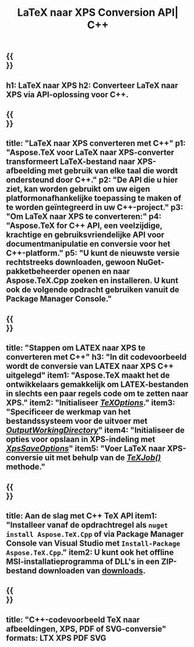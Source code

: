 ﻿---
translation: true
template: /_templates/_conversion-child-cpp.md
title: LaTeX naar XPS Conversion API| C++
description: LaTeX naar XPS conversie functionaliteit. Integreer deze on-premise C++-bibliotheek in uw project of gebruik platformonafhankelijke applicaties om LaTeX naar XPS te converteren.
keywords: latex naar xps api cpp, latex2xps integreren c++
url: /cpp/conversion/latex-to-xps/
family: tex
platformtag: cpp
feature: conversion
informat: LATEX
outformat: XPS
otherformats: BMP PNG JPEG TIFF SVG PDF
---

{{<section banner>}}
---
h1: LaTeX naar XPS
h2: Converteer LaTeX naar XPS via API-oplossing voor C++.
---

{{<section overview>}}
---
title: "LaTeX naar XPS converteren met C++"
p1: "Aspose.TeX voor LaTeX naar XPS-converter transformeert LaTeX-bestand naar XPS-afbeelding met gebruik van elke taal die wordt ondersteund door C++."
p2: "De API die u hier ziet, kan worden gebruikt om uw eigen platformonafhankelijke toepassing te maken of te worden geïntegreerd in uw C++-project."
p3: "Om LaTeX naar XPS te converteren:"
p4: "Aspose.TeX for C++ API, een veelzijdige, krachtige en gebruiksvriendelijke API voor documentmanipulatie en conversie voor het C++-platform."
p5: "U kunt de nieuwste versie rechtstreeks downloaden, gewoon NuGet-pakketbeheerder openen en naar Aspose.TeX.Cpp zoeken en installeren. U kunt ook de volgende opdracht gebruiken vanuit de Package Manager Console."
---

{{<section feature1>}}
---
title: "Stappen om LATEX naar XPS te converteren met C++"
h3: "In dit codevoorbeeld wordt de conversie van LATEX naar XPS C++ uitgelegd"
item1: "Aspose.TeX maakt het de ontwikkelaars gemakkelijk om LATEX-bestanden in slechts een paar regels code om te zetten naar XPS."
item2: "Initialiseer [*TeXOptions*](https://reference.aspose.com/tex/cpp/class/aspose.te_x.te_x_options)."
item3: "Specificeer de werkmap van het bestandssysteem voor de uitvoer met [*OutputWorkingDirectory*](https://reference.aspose.com/tex/cpp/class/aspose.te_x.te_x_options#aa4f4ea6dab7db5ba1b40800495f16f63)"
item4: "Initialiseer de opties voor opslaan in XPS-indeling met [*XpsSaveOptions*](https://reference.aspose.com/tex/cpp/class/aspose.te_x.presentation.image.xps_save_options)"
item5: "Voer LaTeX naar XPS-conversie uit met behulp van de [*TeXJob()*](https://reference.aspose.com/tex/cpp/class/aspose.te_x.te_x_job) methode."
---

{{<section feature2>}}
---
title: Aan de slag met C++ TeX API
item1: "Installeer vanaf de opdrachtregel als ```nuget install Aspose.TeX.Cpp``` of via Package Manager Console van Visual Studio met ```Install-Package Aspose.TeX.Cpp```."
item2: U kunt ook het offline MSI-installatieprogramma of DLL's in een ZIP-bestand downloaden van [downloads](https://releases.aspose.com/tex/cpp).
---

{{<section widget>}}
---
title: "C++-codevoorbeeld TeX naar afbeeldingen, XPS, PDF of SVG-conversie"
formats: LTX XPS PDF SVG
---